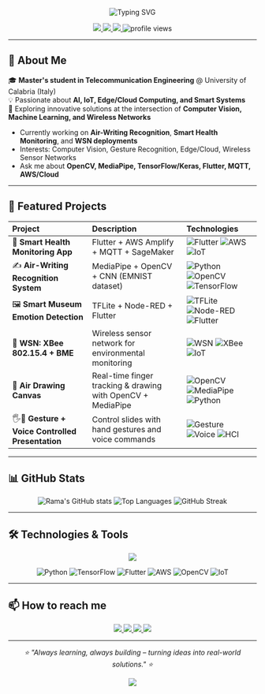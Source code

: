 <p align="center">
  <img src="https://readme-typing-svg.demolab.com?font=Fira+Code&weight=600&size=30&duration=4000&pause=1000&color=3498DB&center=true&vCenter=true&width=500&lines=Hi+%F0%9F%91%8B%2C+I'm+Rama+Mhalla;Telecommunication+Engineer;AI+%26+IoT+Enthusiast" alt="Typing SVG" />
</p>

<p align="center">
  <a href="https://www.linkedin.com/in/rama-mhalla-5b20081a7/">
    <img src="https://img.shields.io/badge/LinkedIn-0A66C2?style=for-the-badge&logo=linkedin&logoColor=white" />
  </a>
  <a href="https://ramamhallla.github.io/my-portfolio/">
    <img src="https://img.shields.io/badge/Portfolio-2980B9?style=for-the-badge&logo=Google-Chrome&logoColor=white" />
  </a>
  <a href="mailto:ramamhalla24@gmail.com">
    <img src="https://img.shields.io/badge/Gmail-3498DB?style=for-the-badge&logo=gmail&logoColor=white" />
  </a>
  <img src="https://komarev.com/ghpvc/?username=ramamhallla&label=Profile+Views&color=3498DB&style=for-the-badge" alt="profile views" />
</p>

---

## 🚀 About Me

<p >
🎓 <b>Master's student in Telecommunication Engineering</b> @ University of Calabria (Italy)<br/>
💡 Passionate about <b>AI, IoT, Edge/Cloud Computing, and Smart Systems</b><br/>
🚀 Exploring innovative solutions at the intersection of <b>Computer Vision, Machine Learning, and Wireless Networks</b>
</p>

<div >

- Currently working on **Air-Writing Recognition**, **Smart Health Monitoring**, and **WSN deployments**
- Interests: Computer Vision, Gesture Recognition, Edge/Cloud, Wireless Sensor Networks
- Ask me about **OpenCV, MediaPipe, TensorFlow/Keras, Flutter, MQTT, AWS/Cloud**

</div>

---

## 🔬 Featured Projects

<div align="center">

| Project                                          | Description                                                 | Technologies                                                                                                                                                                                                                                                                                        |
| :----------------------------------------------- | :---------------------------------------------------------- | :-------------------------------------------------------------------------------------------------------------------------------------------------------------------------------------------------------------------------------------------------------------------------------------------------- |
| 📱 **Smart Health Monitoring App**               | Flutter + AWS Amplify + MQTT + SageMaker                    | ![Flutter](https://img.shields.io/badge/Flutter-3498DB?style=flat&logo=flutter&logoColor=white) ![AWS](https://img.shields.io/badge/AWS-2E86C1?style=flat&logo=amazonaws&logoColor=white) ![IoT](https://img.shields.io/badge/IoT-2874A6?style=flat&logo=iot&logoColor=white)                       |
| ✍️ **Air-Writing Recognition System**            | MediaPipe + OpenCV + CNN (EMNIST dataset)                   | ![Python](https://img.shields.io/badge/Python-3498DB?style=flat&logo=python&logoColor=white) ![OpenCV](https://img.shields.io/badge/OpenCV-2E86C1?style=flat&logo=opencv&logoColor=white) ![TensorFlow](https://img.shields.io/badge/TensorFlow-2874A6?style=flat&logo=tensorflow&logoColor=white)  |
| 🖼 **Smart Museum Emotion Detection**             | TFLite + Node-RED + Flutter                                 | ![TFLite](https://img.shields.io/badge/TFLite-3498DB?style=flat&logo=tensorflow&logoColor=white) ![Node-RED](https://img.shields.io/badge/Node--RED-2E86C1?style=flat&logo=nodered&logoColor=white) ![Flutter](https://img.shields.io/badge/Flutter-2874A6?style=flat&logo=flutter&logoColor=white) |
| 📡 **WSN: XBee 802.15.4 + BME**                  | Wireless sensor network for environmental monitoring        | ![WSN](https://img.shields.io/badge/WSN-3498DB?style=flat&logo=wireless&logoColor=white) ![XBee](https://img.shields.io/badge/XBee-2E86C1?style=flat) ![IoT](https://img.shields.io/badge/IoT-2874A6?style=flat&logo=iot&logoColor=white)                                                           |
| 🎨 **Air Drawing Canvas**                        | Real-time finger tracking & drawing with OpenCV + MediaPipe | ![OpenCV](https://img.shields.io/badge/OpenCV-3498DB?style=flat&logo=opencv&logoColor=white) ![MediaPipe](https://img.shields.io/badge/MediaPipe-2E86C1?style=flat&logo=google&logoColor=white) ![Python](https://img.shields.io/badge/Python-2874A6?style=flat&logo=python&logoColor=white)        |
| 🖐️🎤 **Gesture + Voice Controlled Presentation** | Control slides with hand gestures and voice commands        | ![Gesture](https://img.shields.io/badge/Gesture-3498DB?style=flat) ![Voice](https://img.shields.io/badge/Voice-2E86C1?style=flat&logo=google-assistant&logoColor=white) ![HCI](https://img.shields.io/badge/HCI-2874A6?style=flat)                                                                  |

</div>

---

## 📊 GitHub Stats

<div align="center">

![Rama's GitHub stats](https://github-readme-stats.vercel.app/api?username=ramamhallla&show_icons=true&theme=blue-green&hide_border=true&bg_color=00000000&title_color=3498DB&text_color=2E86C1&icon_color=2874A6)
![Top Languages](https://github-readme-stats.vercel.app/api/top-langs/?username=ramamhallla&layout=compact&theme=blue-green&hide_border=true&bg_color=00000000&title_color=3498DB&text_color=2E86C1)
![GitHub Streak](https://streak-stats.demolab.com?user=ramamhallla&theme=blue&hide_border=true&background=00000000&dates=3498DB&fire=2E86C1&ring=2874A6)

</div>

---

## 🛠️ Technologies & Tools

<p align="center">
  <img src="https://skillicons.dev/icons?i=python,tensorflow,flutter,aws,opencv,java,html,css,js,git,docker,linux,arduino,raspberrypi,mqtt,nodejs,react" />
</p>

<div align="center">

![Python](https://img.shields.io/badge/Python-3498DB?style=for-the-badge&logo=python&logoColor=white)
![TensorFlow](https://img.shields.io/badge/TensorFlow-2E86C1?style=for-the-badge&logo=tensorflow&logoColor=white)
![Flutter](https://img.shields.io/badge/Flutter-2874A6?style=for-the-badge&logo=flutter&logoColor=white)
![AWS](https://img.shields.io/badge/AWS-3498DB?style=for-the-badge&logo=amazonaws&logoColor=white)
![OpenCV](https://img.shields.io/badge/OpenCV-2E86C1?style=for-the-badge&logo=opencv&logoColor=white)
![IoT](https://img.shields.io/badge/IoT-2874A6?style=for-the-badge&logo=iot&logoColor=white)

</div>

---

## 📫 How to reach me

<p align="center">
  <a href="https://ramamhallla.github.io/my-portfolio/">
    <img src="https://img.shields.io/badge/Portfolio-3498DB?style=for-the-badge&logo=Google-Chrome&logoColor=white" />
  </a>
  <a href="https://www.linkedin.com/in/rama-mhalla-5b20081a7/">
    <img src="https://img.shields.io/badge/LinkedIn-2E86C1?style=for-the-badge&logo=linkedin&logoColor=white" />
  </a>
  <a href="mailto:ramamhalla24@gmail.com">
    <img src="https://img.shields.io/badge/Email-2874A6?style=for-the-badge&logo=gmail&logoColor=white" />
  </a>
  <a href="https://github.com/ramamhallla">
    <img src="https://img.shields.io/badge/GitHub-3498DB?style=for-the-badge&logo=github&logoColor=white" />
  </a>
</p>

---

<p align="center">
  <i>⭐ "Always learning, always building – turning ideas into real-world solutions." ⭐</i>
</p>

<div align="center">
  
<p align="center">
  <img src="https://capsule-render.vercel.app/api?type=waving&color=3498DB&height=120&section=footer&text=Thanks+for+visiting!&fontSize=20&fontColor=ffffff" />
</p>

</div>
